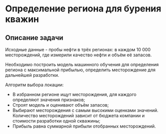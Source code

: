 # Определение региона для бурения кважин

## Описание задачи


Исходные данные - пробы нефти в трёх регионах: в каждом 10 000 месторождений, где измерили качество нефти и объём её запасов.

Необходимо построить модель машинного обучения для определения региона с максимальной прибылью, определить месторождение для дальнейшей разработки.

Алгоритм выбора локации:

  - В избранном регионе ищут месторождения, для каждого определяют значения признаков;
  - Строят модель и оценивают объём запасов;
  - Выбирают месторождения с самым высокими оценками значений. Количество месторождений зависит от бюджета компании и стоимости разработки одной скважины;
  - Прибыль равна суммарной прибыли отобранных месторождений.

